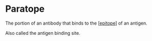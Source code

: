 # Paratope

The portion of an antibody that binds to the [[epitope]] of an antigen.

Also called the antigen binding site.

[//begin]: # "Autogenerated link references for markdown compatibility"
[epitope]: epitope "Epitope"
[//end]: # "Autogenerated link references"